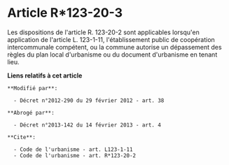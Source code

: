 # Article R*123-20-3

Les dispositions de l'article R. 123-20-2 sont applicables lorsqu'en application de l'article L. 123-1-11, l'établissement
public de coopération intercommunale compétent, ou la commune autorise un dépassement des règles du plan local d'urbanisme ou
du document d'urbanisme en tenant lieu.

**Liens relatifs à cet article**

	**Modifié par**:

	  - Décret n°2012-290 du 29 février 2012 - art. 38

	**Abrogé par**:

	  - Décret n°2013-142 du 14 février 2013 - art. 4

	**Cite**:

	  - Code de l'urbanisme - art. L123-1-11
	  - Code de l'urbanisme - art. R*123-20-2

